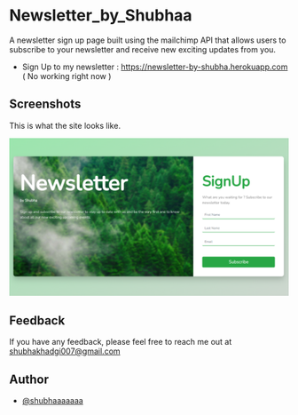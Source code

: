 # Newsletter_by_Shubhaa
A newsletter sign up page built using the mailchimp API that allows users to subscribe to your newsletter and receive new exciting updates from you.
* Sign Up to my newsletter : https://newsletter-by-shubha.herokuapp.com ( No working right now )

## Screenshots
This is what the site looks like.

![App Screenshot](https://github.com/shubhaaaaaaa/MyPersonal_Site/blob/main/assets/img/newsletter.png)

## Feedback

If you have any feedback, please feel free to reach me out at shubhakhadgi007@gmail.com


## Author

- [@shubhaaaaaaa](https://www.github.com/shubhaaaaaaa)
